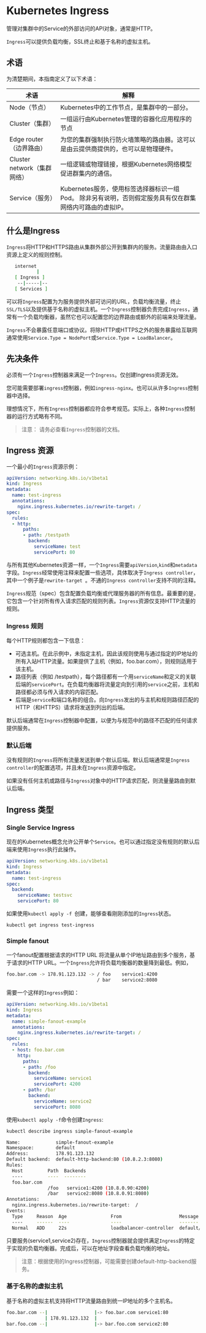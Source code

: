 # Kubernetes Ingress

管理对集群中的Service的外部访问的API对象，通常是HTTP。

`Ingress`可以提供负载均衡，SSL终止和基于名称的虚拟主机。



## 术语

为清楚期间，本指南定义了以下术语：

| 术语                        | 解释                                                         |
| --------------------------- | ------------------------------------------------------------ |
| Node（节点）                | Kubernetes中的工作节点，是集群中的一部分。                   |
| Cluster（集群）             | 一组运行由Kubernetes管理的容器化应用程序的节点               |
| Edge router（边界路由）     | 为您的集群强制执行防火墙策略的路由器。这可以是由云提供商提供的，也可以是物理硬件。 |
| Cluster network（集群网络） | 一组逻辑或物理链接，根据Kubernetes网络模型促进群集内的通信。 |
| Service（服务）             | Kubernetes服务，使用标签选择器标识一组Pod。 除非另有说明，否则假定服务具有仅在群集网络内可路由的虚拟IP。 |



## 什么是Ingress

`Ingress`将HTTP和HTTPS路由从集群外部公开到集群内的服务。流量路由由入口资源上定义的规则控制。

```bash
   internet
           |
   [ Ingress ]
    --|-----|--
   [ Services ]
```

可以将`Ingress`配置为为服务提供外部可访问的URL，负载均衡流量，终止`SSL/TLS`以及提供基于名称的虚拟主机。一个`Ingress`控制器负责完成`Ingress`，通常有一个负载均衡器，虽然它也可以配置您的边界路由或额外的前端来处理流量。

`Ingress`不会暴露任意端口或协议。将除HTTP或HTTPS之外的服务暴露给互联网通常使用`Service.Type = NodePort`或`Service.Type = LoadBalancer`。

## 先决条件

必须有一个`Ingress`控制器来满足一个`Ingress`。仅创建Ingress资源无效。

您可能需要部署`ingress`控制器，例如`ingress-nginx`。也可以从许多`Ingress`控制器中选择。

理想情况下，所有`Ingress`控制器都应符合参考规范。实际上，各种`Ingress`控制器的运行方式略有不同。

> 注意： 请务必查看`Ingress`控制器的文档。

## Ingress 资源

一个最小的`Ingress`资源示例：

```yaml
apiVersion: networking.k8s.io/v1beta1
kind: Ingress
metadata:
  name: test-ingress
  annotations:
    nginx.ingress.kubernetes.io/rewrite-target: /
spec:
  rules:
  - http:
      paths:
      - path: /testpath
        backend:
          serviceName: test
          servicePort: 80
```

与所有其他Kubernetes资源一样，一个`Ingress`需要`apiVersion`,`kind`和`metadata`字段。`Ingress`经常使用注释来配置一些选项，具体取决于`Ingress controller`，其中一个例子是`rewrite-target `。不通的`Ingress controller`支持不同的注释。

`Ingress`规范（spec）包含配置负载均衡或代理服务器的所有信息。最重要的是，它包含一个针对所有传入请求匹配的规则列表。`Ingress`资源仅支持HTTP流量的规则。

### Ingress 规则

每个HTTP规则都包含一下信息：

- 可选主机。在此示例中，未指定主机，因此该规则使用与通过指定的IP地址的所有入站HTTP流量。如果提供了主机（例如，foo.bar.com），则规则适用于该主机。
- 路径列表（例如 /testpath），每个路径都有一个用`serviceName`和定义的关联后端的`servicePort`。在负载均衡器将流量定向到引用的`service`之前，主机和路径都必须与传入请求的内容匹配。
- 后端是`service`和端口名称的组合。向`Ingress`发出的与主机和规则路径匹配的HTTP（和HTTPS）请求将发送到列出的后端。

默认后端通常在`Ingress`控制器中配置，以便为与规范中的路径不匹配的任何请求提供服务。



### 默认后端

没有规则的`Ingress`将所有流量发送到单个默认后端。默认后端通常是`Ingress controller`的配置选项，并且未在`Ingress`资源中指定。

如果没有任何主机或路径与`Ingress`对象中的HTTP请求匹配，则流量量路由到默认后端。

## Ingress 类型

### Single Service Ingress

现在的Kubernetes概念允许公开单个`Service`。也可以通过指定没有规则的默认后端来使用`Ingress`执行此操作。

```yaml
apiVersion: networking.k8s.io/v1beta1
kind: Ingress
metadata:
  name: test-ingress
spec:
  backend:
    serviceName: testsvc
    servicePort: 80
```



如果使用`kubectl apply -f `创建，能够查看刚刚添加的`Ingress`状态。

```bash
kubectl get ingress test-ingress
```



### Simple fanout

一个fanout配置根据请求的HTTP URL 将流量从单个IP地址路由到多个服务，基于请求的HTTP URL。一个`Ingress`允许将负载均衡器的数量降到最低。例如，

```bash
foo.bar.com -> 178.91.123.132 -> / foo    service1:4200
                                 / bar    service2:8080
```

需要一个这样的`Ingress`例如：

```yaml
apiVersion: networking.k8s.io/v1beta1
kind: Ingress
metadata:
  name: simple-fanout-example
  annotations:
    nginx.ingress.kubernetes.io/rewrite-target: /
spec:
  rules:
  - host: foo.bar.com
    http:
      paths:
      - path: /foo
        backend:
          serviceName: service1
          servicePort: 4200
      - path: /bar
        backend:
          serviceName: service2
          servicePort: 8080
```

使用`kubectl apply -f`命令创建`Ingress`:

```bash
kubectl describe ingress simple-fanout-example
```

```bash
Name:             simple-fanout-example
Namespace:        default
Address:          178.91.123.132
Default backend:  default-http-backend:80 (10.8.2.3:8080)
Rules:
  Host         Path  Backends
  ----         ----  --------
  foo.bar.com
               /foo   service1:4200 (10.8.0.90:4200)
               /bar   service2:8080 (10.8.0.91:8080)
Annotations:
  nginx.ingress.kubernetes.io/rewrite-target:  /
Events:
  Type     Reason  Age                From                     Message
  ----     ------  ----               ----                     -------
  Normal   ADD     22s                loadbalancer-controller  default/test
```

只要服务(service1,service2)存在，`Ingress`控制器就会提供满足`Ingress`的特定于实现的负载均衡器。完成后，可以在地址字段查看负载均衡的地址。

> 注意：根据使用的Ingress控制器，可能需要创建default-http-backend服务。

### 基于名称的虚拟主机

基于名称的虚拟主机支持将HTTP流量路由到统一IP地址的多个主机名。

```bash
foo.bar.com --|                 |-> foo.bar.com service1:80
              | 178.91.123.132  |
bar.foo.com --|                 |-> bar.foo.com service2:80
```

